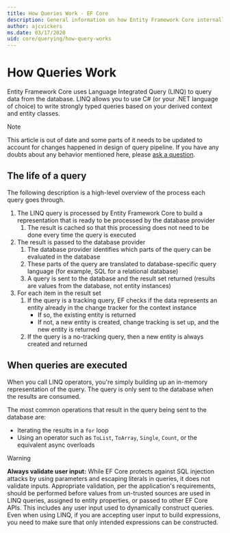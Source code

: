 ```yaml
---
title: How Queries Work - EF Core
description: General information on how Entity Framework Core internally compiles and executes queries
author: ajcvickers
ms.date: 03/17/2020
uid: core/querying/how-query-works
---
```


# How Queries Work

Entity Framework Core uses Language Integrated Query (LINQ) to query data from the database. LINQ allows you to use C# (or your .NET language of choice) to write strongly typed queries based on your derived context and entity classes.

> [!NOTE]
> This article is out of date and some parts of it needs to be updated to account for changes happened in design of query pipeline. If you have any doubts about any behavior mentioned here, please [ask a question](https://github.com/dotnet/efcore/issues/new/choose).

## The life of a query

The following description is a high-level overview of the process each query goes through.

1. The LINQ query is processed by Entity Framework Core to build a representation that is ready to be processed by the database provider
   1. The result is cached so that this processing does not need to be done every time the query is executed
2. The result is passed to the database provider
   1. The database provider identifies which parts of the query can be evaluated in the database
   2. These parts of the query are translated to database-specific query language (for example, SQL for a relational database)
   3. A query is sent to the database and the result set returned (results are values from the database, not entity instances)
3. For each item in the result set
   1. If the query is a tracking query, EF checks if the data represents an entity already in the change tracker for the context instance
      * If so, the existing entity is returned
      * If not, a new entity is created, change tracking is set up, and the new entity is returned
   2. If the query is a no-tracking query, then a new entity is always created and returned

## When queries are executed

When you call LINQ operators, you're simply building up an in-memory representation of the query. The query is only sent to the database when the results are consumed.

The most common operations that result in the query being sent to the database are:

* Iterating the results in a `for` loop
* Using an operator such as `ToList`, `ToArray`, `Single`, `Count`, or the equivalent async overloads

> [!WARNING]  
> **Always validate user input:** While EF Core protects against SQL injection attacks by using parameters and escaping literals in queries, it does not validate inputs. Appropriate validation, per the application's requirements, should be performed before values from un-trusted sources are used in LINQ queries, assigned to entity properties, or passed to other EF Core APIs. This includes any user input used to dynamically construct queries. Even when using LINQ, if you are accepting user input to build expressions, you need to make sure that only intended expressions can be constructed.

